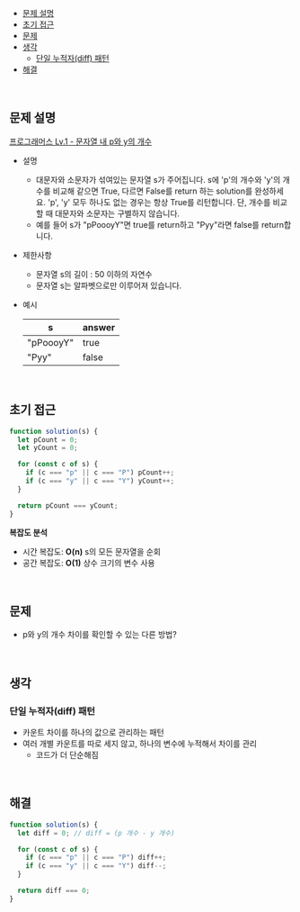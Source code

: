 - [문제 설명](#문제-설명)
- [초기 접근](#초기-접근)
- [문제](#문제)
- [생각](#생각)
  - [단일 누적자(diff) 패턴](#단일-누적자diff-패턴)
- [해결](#해결)

<br>

## 문제 설명

[프로그래머스 Lv.1 - 문자열 내 p와 y의 개수](https://school.programmers.co.kr/learn/courses/30/lessons/12916#)

- 설명

  - 대문자와 소문자가 섞여있는 문자열 s가 주어집니다. s에 'p'의 개수와 'y'의 개수를 비교해 같으면 True, 다르면 False를 return 하는 solution를 완성하세요. 'p', 'y' 모두 하나도 없는 경우는 항상 True를 리턴합니다. 단, 개수를 비교할 때 대문자와 소문자는 구별하지 않습니다.
  - 예를 들어 s가 "pPoooyY"면 true를 return하고 "Pyy"라면 false를 return합니다.

- 제한사항

  - 문자열 s의 길이 : 50 이하의 자연수
  - 문자열 s는 알파벳으로만 이루어져 있습니다.

- 예시

  | s         | answer |
  | --------- | ------ |
  | "pPoooyY" | true   |
  | "Pyy"     | false  |

<br>

## 초기 접근

```javascript
function solution(s) {
  let pCount = 0;
  let yCount = 0;

  for (const c of s) {
    if (c === "p" || c === "P") pCount++;
    if (c === "y" || c === "Y") yCount++;
  }

  return pCount === yCount;
}
```

**복잡도 분석**

- 시간 복잡도: **O(n)** s의 모든 문자열을 순회
- 공간 복잡도: **O(1)** 상수 크기의 변수 사용

<br>

## 문제

- p와 y의 개수 차이를 확인할 수 있는 다른 방법?

<br>

## 생각

### 단일 누적자(diff) 패턴

- 카운트 차이를 하나의 값으로 관리하는 패턴
- 여러 개별 카운트를 따로 세지 않고, 하나의 변수에 누적해서 차이를 관리
  - 코드가 더 단순해짐

<br>

## 해결

```javascript
function solution(s) {
  let diff = 0; // diff = (p 개수 - y 개수)

  for (const c of s) {
    if (c === "p" || c === "P") diff++;
    if (c === "y" || c === "Y") diff--;
  }

  return diff === 0;
}
```
